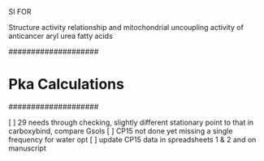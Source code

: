 SI FOR 

Structure activity relationship and mitochondrial uncoupling activity of anticancer aryl urea fatty acids

####################
# Pka Calculations #
####################

[ ] 29 needs through checking, slightly different stationary point to that in carboxybind, compare Gsols
[ ] CP15 not done yet missing a single frequency for water opt
[ ] update CP15 data in spreadsheets 1 & 2 and on manuscript


